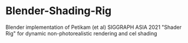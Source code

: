 # Blender-Shading-Rig
Blender implementation of Petikam (et al) SIGGRAPH ASIA 2021 "Shader Rig" for dynamic non-photorealistic rendering and cel shading
